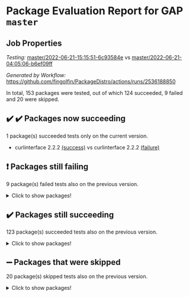 # Package Evaluation Report for GAP `master`

## Job Properties

*Testing:* [master/2022-06-21-15:15:51-6c93584e](https://github.com/fingolfin/PackageDistro/blob/data/reports/master/2022-06-21-15:15:51-6c93584e) vs [master/2022-06-21-04:05:06-b6ef09ff](https://github.com/fingolfin/PackageDistro/blob/data/reports/master/2022-06-21-04:05:06-b6ef09ff)

*Generated by Workflow:* https://github.com/fingolfin/PackageDistro/actions/runs/2536188850

In total, 153 packages were tested, out of which 124 succeeded, 9 failed and 20 were skipped.

## :heavy_check_mark: :heavy_check_mark: Packages now succeeding

1 package(s) succeeded tests only on the current version.
- curlinterface 2.2.2 [(success)](https://github.com/fingolfin/PackageDistro/runs/6987033731?check_suite_focus=true) vs curlinterface 2.2.2 [(failure)](https://github.com/fingolfin/PackageDistro/runs/6977572713?check_suite_focus=true)

## :exclamation: Packages still failing

9 package(s) failed tests also on the previous version.
<details><summary>Click to show packages!</summary>

- fining 1.4.1 [(failure)](https://github.com/fingolfin/PackageDistro/runs/6987035387?check_suite_focus=true)
- francy 1.2.4 [(failure)](https://github.com/fingolfin/PackageDistro/runs/6987036749?check_suite_focus=true)
- hap 1.41 [(failure)](https://github.com/fingolfin/PackageDistro/runs/6987038329?check_suite_focus=true)
- normalizinterface 1.3.2 [(failure)](https://github.com/fingolfin/PackageDistro/runs/6987042828?check_suite_focus=true)
- packagemanager 1.2 [(failure)](https://github.com/fingolfin/PackageDistro/runs/6987043862?check_suite_focus=true)
- rcwa 4.6.4 [(failure)](https://github.com/fingolfin/PackageDistro/runs/6987045720?check_suite_focus=true)
- recog 1.3.2 [(failure)](https://github.com/fingolfin/PackageDistro/runs/6987046051?check_suite_focus=true)
- semigroups 4.0.0 [(failure)](https://github.com/fingolfin/PackageDistro/runs/6987046871?check_suite_focus=true)
- ugaly 4.0.2 [(failure)](https://github.com/fingolfin/PackageDistro/runs/6987049689?check_suite_focus=true)
</details>

## :heavy_check_mark: Packages still succeeding

123 package(s) succeeded tests also on the previous version.
<details><summary>Click to show packages!</summary>

- ace 5.4 [(success)](https://github.com/fingolfin/PackageDistro/runs/6987030166?check_suite_focus=true)
- aclib 1.3.2 [(success)](https://github.com/fingolfin/PackageDistro/runs/6987030299?check_suite_focus=true)
- agt 0.2 [(success)](https://github.com/fingolfin/PackageDistro/runs/6987030448?check_suite_focus=true)
- alnuth 3.2.1 [(success)](https://github.com/fingolfin/PackageDistro/runs/6987030652?check_suite_focus=true)
- anupq 3.2.6 [(success)](https://github.com/fingolfin/PackageDistro/runs/6987030803?check_suite_focus=true)
- atlasrep 2.1.2 [(success)](https://github.com/fingolfin/PackageDistro/runs/6987030951?check_suite_focus=true)
- autodoc 2022.03.10 [(success)](https://github.com/fingolfin/PackageDistro/runs/6987031067?check_suite_focus=true)
- automata 1.15 [(success)](https://github.com/fingolfin/PackageDistro/runs/6987031207?check_suite_focus=true)
- automgrp 1.3.2 [(success)](https://github.com/fingolfin/PackageDistro/runs/6987031393?check_suite_focus=true)
- autpgrp 1.10.2 [(success)](https://github.com/fingolfin/PackageDistro/runs/6987031515?check_suite_focus=true)
- cap 2022.06-04 [(success)](https://github.com/fingolfin/PackageDistro/runs/6987031644?check_suite_focus=true)
- caratinterface 2.3.3 [(success)](https://github.com/fingolfin/PackageDistro/runs/6987031764?check_suite_focus=true)
- cddinterface 2020.06.24 [(success)](https://github.com/fingolfin/PackageDistro/runs/6987031912?check_suite_focus=true)
- circle 1.6.5 [(success)](https://github.com/fingolfin/PackageDistro/runs/6987032032?check_suite_focus=true)
- classicpres 1.22 [(success)](https://github.com/fingolfin/PackageDistro/runs/6987032142?check_suite_focus=true)
- cohomolo 1.6.10 [(success)](https://github.com/fingolfin/PackageDistro/runs/6987032260?check_suite_focus=true)
- congruence 1.2.4 [(success)](https://github.com/fingolfin/PackageDistro/runs/6987032381?check_suite_focus=true)
- corelg 1.56 [(success)](https://github.com/fingolfin/PackageDistro/runs/6987032538?check_suite_focus=true)
- crime 1.6 [(success)](https://github.com/fingolfin/PackageDistro/runs/6987032669?check_suite_focus=true)
- crisp 1.4.5 [(success)](https://github.com/fingolfin/PackageDistro/runs/6987032802?check_suite_focus=true)
- crypting 0.10 [(success)](https://github.com/fingolfin/PackageDistro/runs/6987032957?check_suite_focus=true)
- cryst 4.1.24 [(success)](https://github.com/fingolfin/PackageDistro/runs/6987033089?check_suite_focus=true)
- crystcat 1.1.9 [(success)](https://github.com/fingolfin/PackageDistro/runs/6987033288?check_suite_focus=true)
- ctbllib 1.3.4 [(success)](https://github.com/fingolfin/PackageDistro/runs/6987033429?check_suite_focus=true)
- cubefree 1.19 [(success)](https://github.com/fingolfin/PackageDistro/runs/6987033592?check_suite_focus=true)
- cvec 2.7.5 [(success)](https://github.com/fingolfin/PackageDistro/runs/6987033905?check_suite_focus=true)
- datastructures 0.2.7 [(success)](https://github.com/fingolfin/PackageDistro/runs/6987034037?check_suite_focus=true)
- deepthought 1.0.5 [(success)](https://github.com/fingolfin/PackageDistro/runs/6987034178?check_suite_focus=true)
- design 1.7 [(success)](https://github.com/fingolfin/PackageDistro/runs/6987034318?check_suite_focus=true)
- difsets 2.3.1 [(success)](https://github.com/fingolfin/PackageDistro/runs/6987034434?check_suite_focus=true)
- digraphs 1.5.3 [(success)](https://github.com/fingolfin/PackageDistro/runs/6987034541?check_suite_focus=true)
- edim 1.3.5 [(success)](https://github.com/fingolfin/PackageDistro/runs/6987034672?check_suite_focus=true)
- example 4.3.1 [(success)](https://github.com/fingolfin/PackageDistro/runs/6987034780?check_suite_focus=true)
- factint 1.6.3 [(success)](https://github.com/fingolfin/PackageDistro/runs/6987034923?check_suite_focus=true)
- ferret 1.0.7 [(success)](https://github.com/fingolfin/PackageDistro/runs/6987035063?check_suite_focus=true)
- fga 1.4.0 [(success)](https://github.com/fingolfin/PackageDistro/runs/6987035218?check_suite_focus=true)
- float 1.0.3 [(success)](https://github.com/fingolfin/PackageDistro/runs/6987035587?check_suite_focus=true)
- format 1.4.3 [(success)](https://github.com/fingolfin/PackageDistro/runs/6987035784?check_suite_focus=true)
- forms 1.2.7 [(success)](https://github.com/fingolfin/PackageDistro/runs/6987035993?check_suite_focus=true)
- fplsa 1.2.5 [(success)](https://github.com/fingolfin/PackageDistro/runs/6987036226?check_suite_focus=true)
- fr 2.4.8 [(success)](https://github.com/fingolfin/PackageDistro/runs/6987036529?check_suite_focus=true)
- fwtree 1.3 [(success)](https://github.com/fingolfin/PackageDistro/runs/6987036883?check_suite_focus=true)
- gbnp 1.0.5 [(success)](https://github.com/fingolfin/PackageDistro/runs/6987037009?check_suite_focus=true)
- generalizedmorphismsforcap 2022.05-01 [(success)](https://github.com/fingolfin/PackageDistro/runs/6987037158?check_suite_focus=true)
- genss 1.6.6 [(success)](https://github.com/fingolfin/PackageDistro/runs/6987037287?check_suite_focus=true)
- gradedringforhomalg 2022.03-01 [(success)](https://github.com/fingolfin/PackageDistro/runs/6987037432?check_suite_focus=true)
- grape 4.8.5 [(success)](https://github.com/fingolfin/PackageDistro/runs/6987037576?check_suite_focus=true)
- groupoids 1.69 [(success)](https://github.com/fingolfin/PackageDistro/runs/6987037753?check_suite_focus=true)
- grpconst 2.6.2 [(success)](https://github.com/fingolfin/PackageDistro/runs/6987037878?check_suite_focus=true)
- guarana 0.96.3 [(success)](https://github.com/fingolfin/PackageDistro/runs/6987038043?check_suite_focus=true)
- guava 3.16 [(success)](https://github.com/fingolfin/PackageDistro/runs/6987038189?check_suite_focus=true)
- hapcryst 0.1.14 [(success)](https://github.com/fingolfin/PackageDistro/runs/6987038509?check_suite_focus=true)
- hecke 1.5.3 [(success)](https://github.com/fingolfin/PackageDistro/runs/6987038665?check_suite_focus=true)
- help 3.5 [(success)](https://github.com/fingolfin/PackageDistro/runs/6987038795?check_suite_focus=true)
- idrel 2.44 [(success)](https://github.com/fingolfin/PackageDistro/runs/6987038944?check_suite_focus=true)
- images 1.3.1 [(success)](https://github.com/fingolfin/PackageDistro/runs/6987039060?check_suite_focus=true)
- intpic 0.3.0 [(success)](https://github.com/fingolfin/PackageDistro/runs/6987039199?check_suite_focus=true)
- io 4.7.2 [(success)](https://github.com/fingolfin/PackageDistro/runs/6987039360?check_suite_focus=true)
- irredsol 1.4.3 [(success)](https://github.com/fingolfin/PackageDistro/runs/6987039522?check_suite_focus=true)
- json 2.1.0 [(success)](https://github.com/fingolfin/PackageDistro/runs/6987039693?check_suite_focus=true)
- jupyterkernel 1.4.1 [(success)](https://github.com/fingolfin/PackageDistro/runs/6987039831?check_suite_focus=true)
- jupyterviz 1.5.1 [(success)](https://github.com/fingolfin/PackageDistro/runs/6987039958?check_suite_focus=true)
- kan 1.34 [(success)](https://github.com/fingolfin/PackageDistro/runs/6987040079?check_suite_focus=true)
- kbmag 1.5.9 [(success)](https://github.com/fingolfin/PackageDistro/runs/6987040222?check_suite_focus=true)
- laguna 3.9.5 [(success)](https://github.com/fingolfin/PackageDistro/runs/6987040371?check_suite_focus=true)
- liealgdb 2.2.1 [(success)](https://github.com/fingolfin/PackageDistro/runs/6987040518?check_suite_focus=true)
- liepring 2.6 [(success)](https://github.com/fingolfin/PackageDistro/runs/6987040754?check_suite_focus=true)
- liering 2.4.2 [(success)](https://github.com/fingolfin/PackageDistro/runs/6987040887?check_suite_focus=true)
- linearalgebraforcap 2022.06-02 [(success)](https://github.com/fingolfin/PackageDistro/runs/6987041064?check_suite_focus=true)
- loops 3.4.1 [(success)](https://github.com/fingolfin/PackageDistro/runs/6987041234?check_suite_focus=true)
- lpres 1.0.3 [(success)](https://github.com/fingolfin/PackageDistro/runs/6987041352?check_suite_focus=true)
- majoranaalgebras 1.4 [(success)](https://github.com/fingolfin/PackageDistro/runs/6987041471?check_suite_focus=true)
- mapclass 1.4.5 [(success)](https://github.com/fingolfin/PackageDistro/runs/6987041646?check_suite_focus=true)
- matgrp 0.64 [(success)](https://github.com/fingolfin/PackageDistro/runs/6987041786?check_suite_focus=true)
- modisom 2.5.2 [(success)](https://github.com/fingolfin/PackageDistro/runs/6987041930?check_suite_focus=true)
- modulepresentationsforcap 2022.05-03 [(success)](https://github.com/fingolfin/PackageDistro/runs/6987042087?check_suite_focus=true)
- monoidalcategories 2022.06-06 [(success)](https://github.com/fingolfin/PackageDistro/runs/6987042229?check_suite_focus=true)
- nconvex 2020.11-04 [(success)](https://github.com/fingolfin/PackageDistro/runs/6987042338?check_suite_focus=true)
- nilmat 1.4.1 [(success)](https://github.com/fingolfin/PackageDistro/runs/6987042492?check_suite_focus=true)
- nock 1.5 [(success)](https://github.com/fingolfin/PackageDistro/runs/6987042675?check_suite_focus=true)
- nq 2.5.8 [(success)](https://github.com/fingolfin/PackageDistro/runs/6987042973?check_suite_focus=true)
- numericalsgps 1.3.0 [(success)](https://github.com/fingolfin/PackageDistro/runs/6987043198?check_suite_focus=true)
- openmath 11.5.1 [(success)](https://github.com/fingolfin/PackageDistro/runs/6987043454?check_suite_focus=true)
- orb 4.8.4 [(success)](https://github.com/fingolfin/PackageDistro/runs/6987043629?check_suite_focus=true)
- patternclass 2.4.2 [(success)](https://github.com/fingolfin/PackageDistro/runs/6987044054?check_suite_focus=true)
- permut 2.0.4 [(success)](https://github.com/fingolfin/PackageDistro/runs/6987044221?check_suite_focus=true)
- polenta 1.3.10 [(success)](https://github.com/fingolfin/PackageDistro/runs/6987044379?check_suite_focus=true)
- polymaking 0.8.6 [(success)](https://github.com/fingolfin/PackageDistro/runs/6987044512?check_suite_focus=true)
- primgrp 3.4.2 [(success)](https://github.com/fingolfin/PackageDistro/runs/6987044671?check_suite_focus=true)
- profiling 2.5.0 [(success)](https://github.com/fingolfin/PackageDistro/runs/6987044831?check_suite_focus=true)
- qpa 1.33 [(success)](https://github.com/fingolfin/PackageDistro/runs/6987045034?check_suite_focus=true)
- quagroup 1.8.3 [(success)](https://github.com/fingolfin/PackageDistro/runs/6987045355?check_suite_focus=true)
- radiroot 2.9 [(success)](https://github.com/fingolfin/PackageDistro/runs/6987045541?check_suite_focus=true)
- rds 1.8 [(success)](https://github.com/fingolfin/PackageDistro/runs/6987045903?check_suite_focus=true)
- repndecomp 1.2.1 [(success)](https://github.com/fingolfin/PackageDistro/runs/6987046214?check_suite_focus=true)
- repsn 3.1.0 [(success)](https://github.com/fingolfin/PackageDistro/runs/6987046359?check_suite_focus=true)
- resclasses 4.7.2 [(success)](https://github.com/fingolfin/PackageDistro/runs/6987046556?check_suite_focus=true)
- scscp 2.3.1 [(success)](https://github.com/fingolfin/PackageDistro/runs/6987046725?check_suite_focus=true)
- sglppow 2.2 [(success)](https://github.com/fingolfin/PackageDistro/runs/6987047030?check_suite_focus=true)
- sgpviz 0.999.5 [(success)](https://github.com/fingolfin/PackageDistro/runs/6987047182?check_suite_focus=true)
- simpcomp 2.1.14 [(success)](https://github.com/fingolfin/PackageDistro/runs/6987047336?check_suite_focus=true)
- singular 2020.12.18 [(success)](https://github.com/fingolfin/PackageDistro/runs/6987047484?check_suite_focus=true)
- sla 1.5.3 [(success)](https://github.com/fingolfin/PackageDistro/runs/6987047656?check_suite_focus=true)
- smallgrp 1.5 [(success)](https://github.com/fingolfin/PackageDistro/runs/6987047820?check_suite_focus=true)
- smallsemi 0.6.13 [(success)](https://github.com/fingolfin/PackageDistro/runs/6987047966?check_suite_focus=true)
- sonata 2.9.4 [(success)](https://github.com/fingolfin/PackageDistro/runs/6987048143?check_suite_focus=true)
- sophus 1.25 [(success)](https://github.com/fingolfin/PackageDistro/runs/6987048311?check_suite_focus=true)
- spinsym 1.5.2 [(success)](https://github.com/fingolfin/PackageDistro/runs/6987048533?check_suite_focus=true)
- symbcompcc 1.3.2 [(success)](https://github.com/fingolfin/PackageDistro/runs/6987048754?check_suite_focus=true)
- thelma 1.3 [(success)](https://github.com/fingolfin/PackageDistro/runs/6987048925?check_suite_focus=true)
- tomlib 1.2.9 [(success)](https://github.com/fingolfin/PackageDistro/runs/6987049124?check_suite_focus=true)
- toric 1.9.5 [(success)](https://github.com/fingolfin/PackageDistro/runs/6987049333?check_suite_focus=true)
- transgrp 3.6.2 [(success)](https://github.com/fingolfin/PackageDistro/runs/6987049515?check_suite_focus=true)
- unipot 1.5 [(success)](https://github.com/fingolfin/PackageDistro/runs/6987049825?check_suite_focus=true)
- unitlib 4.1.0 [(success)](https://github.com/fingolfin/PackageDistro/runs/6987049953?check_suite_focus=true)
- utils 0.72 [(success)](https://github.com/fingolfin/PackageDistro/runs/6987050066?check_suite_focus=true)
- uuid 0.7 [(success)](https://github.com/fingolfin/PackageDistro/runs/6987050218?check_suite_focus=true)
- walrus 0.9991 [(success)](https://github.com/fingolfin/PackageDistro/runs/6987050377?check_suite_focus=true)
- wedderga 4.10.2 [(success)](https://github.com/fingolfin/PackageDistro/runs/6987050503?check_suite_focus=true)
- xmod 2.88 [(success)](https://github.com/fingolfin/PackageDistro/runs/6987050635?check_suite_focus=true)
- xmodalg 1.22 [(success)](https://github.com/fingolfin/PackageDistro/runs/6987050767?check_suite_focus=true)
- yangbaxter 0.10.0 [(success)](https://github.com/fingolfin/PackageDistro/runs/6987050906?check_suite_focus=true)
- zeromqinterface 0.13 [(success)](https://github.com/fingolfin/PackageDistro/runs/6987051071?check_suite_focus=true)
</details>

## :heavy_minus_sign: Packages that were skipped

20 package(s) skipped tests also on the previous version.
<details><summary>Click to show packages!</summary>

- 4ti2interface 2022.03-01 [(skipped)](https://github.com/fingolfin/PackageDistro/runs/6986847551?check_suite_focus=true)
- browse 1.8.14 [(skipped)](https://github.com/fingolfin/PackageDistro/runs/6986847551?check_suite_focus=true)
- examplesforhomalg 2022.03-01 [(skipped)](https://github.com/fingolfin/PackageDistro/runs/6986847551?check_suite_focus=true)
- gapdoc 1.6.5 [(skipped)](https://github.com/fingolfin/PackageDistro/runs/6986847551?check_suite_focus=true)
- gauss 2022.03-01 [(skipped)](https://github.com/fingolfin/PackageDistro/runs/6986847551?check_suite_focus=true)
- gaussforhomalg 2022.03-01 [(skipped)](https://github.com/fingolfin/PackageDistro/runs/6986847551?check_suite_focus=true)
- gradedmodules 2022.03-01 [(skipped)](https://github.com/fingolfin/PackageDistro/runs/6986847551?check_suite_focus=true)
- homalg 2022.03-01 [(skipped)](https://github.com/fingolfin/PackageDistro/runs/6986847551?check_suite_focus=true)
- homalgtocas 2022.03-01 [(skipped)](https://github.com/fingolfin/PackageDistro/runs/6986847551?check_suite_focus=true)
- io_forhomalg 2022.03-01 [(skipped)](https://github.com/fingolfin/PackageDistro/runs/6986847551?check_suite_focus=true)
- itc 1.5.1 [(skipped)](https://github.com/fingolfin/PackageDistro/runs/6986847551?check_suite_focus=true)
- localizeringforhomalg 2022.03-01 [(skipped)](https://github.com/fingolfin/PackageDistro/runs/6986847551?check_suite_focus=true)
- matricesforhomalg 2022.04-01 [(skipped)](https://github.com/fingolfin/PackageDistro/runs/6986847551?check_suite_focus=true)
- modules 2022.03-01 [(skipped)](https://github.com/fingolfin/PackageDistro/runs/6986847551?check_suite_focus=true)
- polycyclic 2.16 [(skipped)](https://github.com/fingolfin/PackageDistro/runs/6986847551?check_suite_focus=true)
- ringsforhomalg 2022.04-01 [(skipped)](https://github.com/fingolfin/PackageDistro/runs/6986847551?check_suite_focus=true)
- sco 2022.03-01 [(skipped)](https://github.com/fingolfin/PackageDistro/runs/6986847551?check_suite_focus=true)
- toolsforhomalg 2022.05-01 [(skipped)](https://github.com/fingolfin/PackageDistro/runs/6986847551?check_suite_focus=true)
- toricvarieties 2022.03.23 [(skipped)](https://github.com/fingolfin/PackageDistro/runs/6986847551?check_suite_focus=true)
- xgap 4.31 [(skipped)](https://github.com/fingolfin/PackageDistro/runs/6986847551?check_suite_focus=true)
</details>

